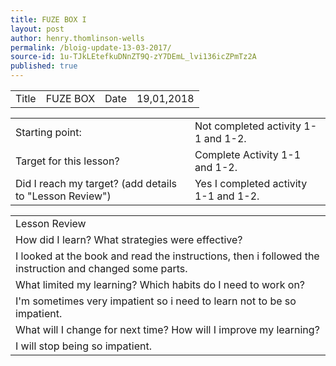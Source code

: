 ```yaml
---
title: FUZE BOX I
layout: post
author: henry.thomlinson-wells
permalink: /bloig-update-13-03-2017/
source-id: 1u-TJkLEtefkuDNnZT9Q-zY7DEmL_lvi136icZPmTz2A
published: true
---
```

<table>
  <tr>
    <td>Title</td>
    <td>FUZE BOX</td>
    <td>Date</td>
    <td>19,01,2018</td>
  </tr>
</table>


<table>
  <tr>
    <td>Starting point:</td>
    <td>Not completed activity 1-1 and 1-2.</td>
  </tr>
  <tr>
    <td>Target for this lesson?</td>
    <td>Complete Activity 1-1 and 1-2.</td>
  </tr>
  <tr>
    <td>Did I reach my target? 
(add details to "Lesson Review")</td>
    <td>Yes I completed activity 1-1 and 1-2.</td>
  </tr>
</table>


<table>
  <tr>
    <td>Lesson Review</td>
  </tr>
  <tr>
    <td>How did I learn? What strategies were effective? </td>
  </tr>
  <tr>
    <td>I looked at the book and read the instructions, then i followed the instruction and changed some parts.</td>
  </tr>
  <tr>
    <td>What limited my learning? Which habits do I need to work on? </td>
  </tr>
  <tr>
    <td>I'm sometimes very impatient so i need to learn not to be so impatient.</td>
  </tr>
  <tr>
    <td>What will I change for next time? How will I improve my learning?</td>
  </tr>
  <tr>
    <td>I will stop being so impatient.</td>
  </tr>
</table>


